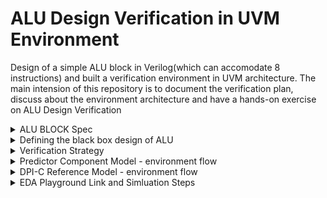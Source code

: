 # ALU Design Verification in UVM Environment
Design of a simple ALU block in Verilog(which can accomodate 8 instructions) and built a verification environment in UVM architecture. The main intension of this repository is to document the verification plan, discuss about the environment architecture and have a hands-on exercise on ALU Design Verification

<details>
  <Summary> ALU BLOCK Spec </Summary>

  #### In general, an arithmetic logic unit(ALU) is a digital circuit that performs arithmetic and bitwise operations on integer binary numbers. It is a fundamental building block of many types of computing circuits, including the central processing unit(CPU), floating-point unit(FPU), and graphics processing units(GPU) 

  ![image](https://github.com/lmadem/ALU_Verification/assets/93139766/101d2289-e010-4f62-8e05-cb6662e1b085)


  #### A simple ALU design has three parallel data buses consisting of two input operands(A and B), a result output(Y), and a code indicating the operation to be performed(OPCODE). The OPCODE input is also a parallel bus that conveys to the ALU an operation selection code, which is an enumerated value that specifies the desired arithmetic or logic operation to be performed by the ALU
  
</details>


<details>
  <summary> Defining the black box design of ALU </summary>

  #### Designed a simple parameterized ALU block which can support 8 instructions(ADD, SUB, MUL, DIV, LOGICALOR, LOGICALAND, COMP, and {LSHIFT, RSHIFT}

  <li> Input Ports : CLK, RESET, INP1, INP2, OP_CODE </li>

  <li> Output Port : OUTP </li>

  #### Input Signals Description

  <li> CLK        : Clock </li>
  <li> RESET      : Asynchronous reset, active high </li>
  <li> INP1       : Parameterized Operand1 </li>
  <li> INP2       : Parameterized Operand2 </li>
  <li> OP_CODE    : 3-bit operation signal </li>

  #### Output Signal Description

  <li> OUTP       : Parameterized result Output </li>

  #### Black Box Design

  ![image](https://github.com/lmadem/ALU_Verification/assets/93139766/2caab606-f037-4074-b209-0c1ce4e23a60)


  <li> This is a simple ALU Model implemented in verilog. Please check out the file "alu.v" for verilog code</li>
  
</details>

<details>
  <summary> Verification Strategy </summary>

  #### The verification environment for ALU block is implemented in two methods
  <li> First one is building a predictor component and implementing a reference model in system verilog. please see the file: "predictor_env.sv" </li>
  <li> Second one is implementing a "DPI-C" reference model and embedding it in the environment. please check out the golden/reference model in the file: "alu_cmodel.c" and "predictor_dpi.sv"  </li>
  </details>

  <details> 
    <summary> Predictor Component Model - environment flow </summary>

  ![image](https://github.com/lmadem/ALU_Verification/assets/93139766/a113a244-2875-46f3-815d-45e95d79ee4a)




  </details>
</details>

<details>
  <summary> DPI-C Reference Model - environment flow </summary>

![image](https://github.com/lmadem/ALU_Verification/assets/93139766/854f0fc2-e41b-40c2-8144-4d547912fb29)


  </details>

<details>
  <summary> EDA Playground Link and Simluation Steps </summary>

  #### EDA Playground Link

  ```bash
https://www.edaplayground.com/x/wYVB
  ```

  #### Verification Standards

  <li> Implemented a parameterized environment, predictor component, robust monitors, driver and DPI-C reference model, and in-order scoreboard. Built a robust & reusable components in UVM architecture </li>

  #### Simulation Steps
  <details>
    <summary> To run predictor model </summary>

##### Open "alu_env_pkg.pkg", uncomment the line with filename: "predictor_env.sv" and comment file: "predictor_dpi.sv"

##### To run base_test : provide +UVM_TESTNAME=base_test in runtime arguments

  </details>
  
  <details>
    <summary> To run DPI-C reference model </summary>

##### Open "alu_env_pkg.pkg", uncomment the line with filename: "predictor_dpi.sv" and comment file: "predictor_env.sv"

##### To run base_test : provide +UVM_TESTNAME=base_test in runtime arguments

##### provide alu_cmodel.c in the compile options(-timescale=1ns/1ns +vcs+flush+all +warn=all -sverilog alu_cmodel.c)

  </details>
</details>


</details>
